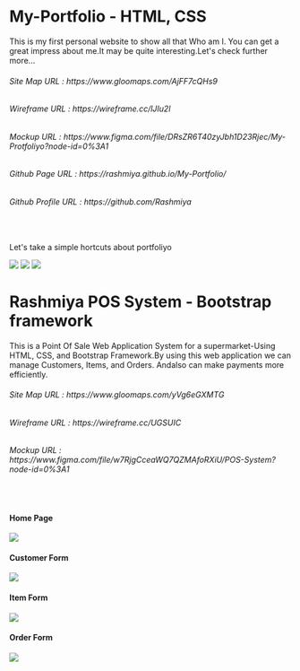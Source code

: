 # My-Portfolio - HTML, CSS
This is my first personal website to show all that Who am I. You can get a great impress about me.It may be quite interesting.Let's check further more...
<h6>Site Map URL :    https://www.gloomaps.com/AjFF7cQHs9</h6>
<h6>Wireframe URL :  https://wireframe.cc/lJIu2l</h6>
<h6>Mockup URL :    https://www.figma.com/file/DRsZR6T40zyJbh1D23Rjec/My-Protfoliyo?node-id=0%3A1</h6>
<h6>Github Page URL : https://rashmiya.github.io/My-Portfolio/</h6>
<h6>Github Profile URL : https://github.com/Rashmiya</h6>
<br>

Let's take a simple hortcuts about portfoliyo

<img src ="https://user-images.githubusercontent.com/101160480/195734564-71604505-c92b-4c63-8405-6ccb8994d0b7.png">
<img src ="https://user-images.githubusercontent.com/101160480/195734630-36152faa-8028-465b-8124-4730ff9c5194.png">
<img src ="https://user-images.githubusercontent.com/101160480/195734659-638bc130-e335-4f9b-954d-aa8d3413e741.png">
<br>

# Rashmiya POS System - Bootstrap framework
This is a Point Of Sale Web Application System for a supermarket-Using HTML, CSS, and Bootstrap Framework.By using this web application we can manage Customers, Items, and Orders. Andalso can make payments more efficiently.<br>

<h6>Site Map URL :    https://www.gloomaps.com/yVg6eGXMTG</h6>
<h6>Wireframe URL :  https://wireframe.cc/UGSUIC</h6>
<h6>Mockup URL :     https://www.figma.com/file/w7RjgCceaWQ7QZMAfoRXiU/POS-System?node-id=0%3A1</h6>
<br>

<h4>Home Page </h4>
<img src ="https://user-images.githubusercontent.com/101160480/195524729-6eb9780a-030e-49fc-aecd-244c08826bc2.png"> 
<br><h4>Customer Form </h4>
<img src= "https://user-images.githubusercontent.com/101160480/195524779-237aaa24-d0c1-42e8-9d67-34a23fb6186e.png">
<br><h4>Item Form </h4>
<img src= "https://user-images.githubusercontent.com/101160480/195525465-56167242-f761-4923-a01d-8b23d3015bf6.png">
<br><h4>Order Form </h4>
<img src= "https://user-images.githubusercontent.com/101160480/195525677-9235ffa3-2ec5-4199-ad99-204ef0e63269.png">
